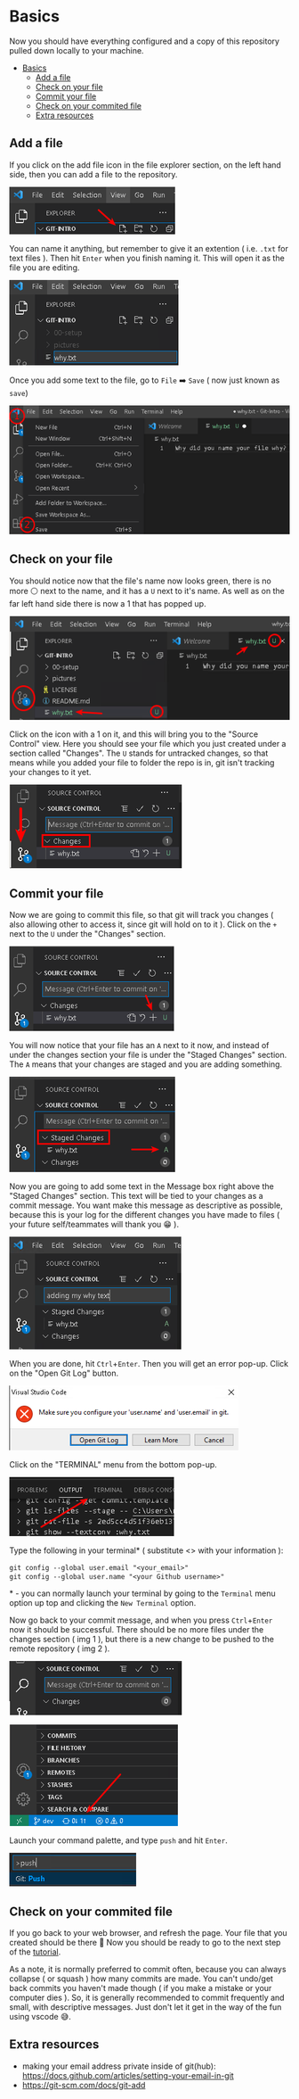 # Basics

Now you should have everything configured and a copy of this repository pulled down locally to your machine.

- [Basics](#basics)
  - [Add a file](#add-a-file)
  - [Check on your file](#check-on-your-file)
  - [Commit your file](#commit-your-file)
  - [Check on your commited file](#check-on-your-commited-file)
  - [Extra resources](#extra-resources)

## Add a file

If you click on the add file icon in the file explorer section, on the left hand side, then you can add a file to the repository.

![add file](/pictures/basics/img00.png)

You can name it anything, but remember to give it an extention ( i.e. `.txt` for text files ). Then hit `Enter` when you finish naming it. This will open it as the file you are editing.

![name file](/pictures/basics/img01.png)

Once you add some text to the file, go to `File` ➡️ `Save` ( now just known as `save`)

![save file](/pictures/basics/img02.png)

## Check on your file

You should notice now that the file's name now looks green, there is no more ⚪ next to the name, and it has a `U` next to it's name.
As well as on the far left hand side there is now a 1 that has popped up.

![saved file](/pictures/basics/img03.png)

Click on the icon with a 1 on it, and this will bring you to the "Source Control" view.
Here you should see your file which you just created under a section called "Changes".
The `U` stands for untracked changes, so that means while you added your file to folder the repo is in, git isn't tracking your changes to it yet.

![changes view](/pictures/basics/img04.png)

## Commit your file

Now we are going to commit this file, so that git will track you changes ( also allowing other to access it, since git will hold on to it ).
Click on the `+` next to the `U` under the "Changes" section.

![commit file](/pictures/basics/img05.png)

You will now notice that your file has an `A` next to it now, and instead of under the changes section your file is under the "Staged Changes" section.
The `A` means that your changes are staged and you are adding something.

![staged file](/pictures/basics/img06.png)

Now you are going to add some text in the Message box right above the "Staged Changes" section.
This text will be tied to your changes as a commit message.
You want make this message as descriptive as possible, because this is your log for the different changes you have made to files ( your future self/teammates will thank you 😁 ).

![commit message](/pictures/basics/img07.png)

When you are done, hit `Ctrl`+`Enter`.
Then you will get an error pop-up.
Click on the "Open Git Log" button.

![commit message](/pictures/basics/img08.png)

Click on the "TERMINAL" menu from the bottom pop-up.

![commit message](/pictures/basics/img09.png)

Type the following in your terminal* ( substitute <> with your information ):

```shell
git config --global user.email "<your_email>"
git config --global user.name "<your Github username>"
```

\* - you can normally launch your terminal by going to the `Terminal` menu option up top and clicking the `New Terminal` option.

Now go back to your commit message, and when you press `Ctrl`+`Enter` now it should be successful.
There should be no more files under the changes section ( img 1 ), but there is a new change to be pushed to the remote repository ( img 2 ).

![no more files](/pictures/basics/img10.png)

![new changes to push](/pictures/basics/img11.png)

Launch your command palette, and type `push` and hit `Enter`.

![push changes](/pictures/basics/img12.png)

## Check on your commited file

If you go back to your web browser, and refresh the page. Your file that you created should be there 🥳
Now you should be ready to go to the next step of the [tutorial](/README.md#steps).

As a note, it is normally preferred to commit often, because you can always collapse ( or squash ) how many commits are made.
You can't undo/get back commits you haven't made though ( if you make a mistake or your computer dies ).
So, it is generally recommended to commit frequently and small, with descriptive messages.
Just don't let it get in the way of the fun using vscode 😅.

## Extra resources

- making your email address private inside of git(hub): <https://docs.github.com/articles/setting-your-email-in-git>
- <https://git-scm.com/docs/git-add>

